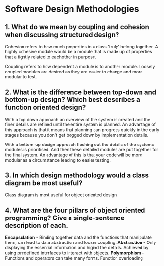 # Software Design Methodologies

## 1. What do we mean by coupling and cohesion when discussing structured design?

Cohesion refers to how much properties in a class 'truly' belong together. A highly cohesive module would be a module that is made up of properties that a tightly related to eachother in purpose.

Coupling refers to how dependent a module is to another module. Loosely coupled modules are desired as they are easier to change and more modular to test.

## 2. What is the difference between top-down and bottom-up design? Which best describes a function oriented design?

With a top down approach an overview of the system is created and the finer details are refined until the entire system is planned. An advantage of this approach is that it means that planning can progress quickly in the early stages because you don't get bogged down by implementation details.

With a bottom-up design approach fleshing out the details of the systems modules is prioritised. And then these detailed modules are put together for the final system. An advantage of this is that your code will be more modular as a circumstance leading to easier testing.

## 3. In which design methodology would a class diagram be most useful?

Class diagram is most useful for object oriented design.

## 4. What are the four pillars of object oriented programming? Give a single-sentence description of each.

**Encapsulation** - Binding together data and the functions that manipulate them, can lead to data abstraction and looser coupling.
**Abstraction** - Only displaying the essential information and higind the details. Achieved by using predefined interfaces to interact with objects.
**Polymorphism** - Functions and operators can take many forms. Function overloading 
